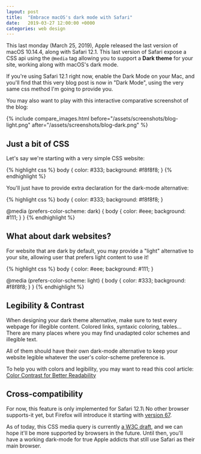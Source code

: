 ```yaml
---
layout: post
title:  "Embrace macOS's dark mode with Safari"
date:   2019-03-27 12:00:00 +0000
categories: web design
---
```


This last monday (March 25, 2019), Apple released the last version of macOS 10.14.4, along with Safari 12.1.
This last version of Safari expose a CSS api using the `@media` tag allowing you to support a **Dark theme** for your site, working along with macOS's dark mode.

<!--more-->

If you're using Safari 12.1 right now, enable the Dark Mode on your Mac, and you'll find that this very blog post is now in "Dark Mode", using the very same css method I'm going to provide you.

You may also want to play with this interactive comparative screenshot of the blog:

{% include compare_images.html before="/assets/screenshots/blog-light.png" after="/assets/screenshots/blog-dark.png" %}

## Just a bit of CSS

Let's say we're starting with a very simple CSS website:

{% highlight css %}
body {
    color: #333;
    background: #f8f8f8;
}
{% endhighlight %}

You'll just have to provide extra declaration for the dark-mode alternative:

{% highlight css %}
body {
    color: #333;
    background: #f8f8f8;
}

@media (prefers-color-scheme: dark) {
    body {
        color: #eee;
        background: #111;
    }
}
{% endhighlight %}

## What about dark websites?

For website that are dark by default, you may provide a "light" alternative to your site, allowing user that prefers light content to use it!

{% highlight css %}
body {
    color: #eee;
    background: #111;
}

@media (prefers-color-scheme: light) {
    body {
        color: #333;
        background: #f8f8f8;
    }
}
{% endhighlight %}

## Legibility & Contrast

When designing your dark theme alternative, make sure to test every webpage for illegible content. Colored links, syntaxic coloring, tables... There are many places where you may find unadapted color schemes and illegible text. 

All of them should have their own dark-mode alternative to keep your website legible whatever the user's color-scheme preference is. 

To help you with colors and legibility, you may want to read this cool article: [Color Contrast for Better Readability][color-contrast]

## Cross-compatibility

For now, this feature is only implemented for Safari 12.1\\
No other browser supports-it yet, but Firefox will introduce it starting with [version 67][firefox-nightly].

As of today, this CSS media query is currently [a W3C draft][w3c-draft], and we can hope it'll be more supported by browsers in the future.
Until then, you'll have a working dark-mode for true Apple addicts that still use Safari as their main browser.

[color-contrast]: https://www.viget.com/articles/color-contrast/
[firefox-nightly]: https://www.mozilla.org/en-US/firefox/67.0a1/releasenotes/
[w3c-draft]: https://drafts.csswg.org/mediaqueries-5/#descdef-media-prefers-color-scheme
